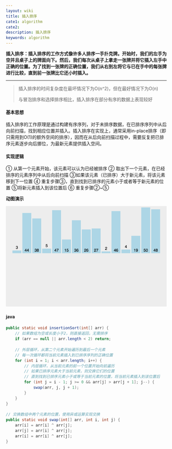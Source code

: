 ```yaml
---
layout: wiki
title: 插入排序
cate1: algorithm
cate2: 
description: 插入排序
keywords: algorithm
---
```




**插入排序：插入排序的工作方式像许多人排序一手扑克牌。开始时，我们的左手为空并且桌子上的牌面向下。然后，我们每次从桌子上拿走一张牌并将它插入左手中正确的位置。为了找到一张牌的正确位置，我们从右到左将它与已在手中的每张牌进行比较，直到前一张牌比它还小时插入。**

------



> 插入排序的时间复杂度在最坏情况下为O(n^2)，但在最好情况下为O(n)
>
> 与冒泡排序和选择排序相比，插入排序在部分有序的数据上表现较好



#### 基本思想

插入排序的工作原理是通过构建有序序列，对于未排序数据，在已排序序列中从后向前扫描，找到相应位置并插入。插入排序在实现上，通常采用in-place排序（即只需用到O(1)的额外空间的排序），因而在从后向前扫描过程中，需要反复把已排序元素逐步向后挪位，为最新元素提供插入空间。



#### 实现逻辑

① 从第一个元素开始，该元素可以认为已经被排序
② 取出下一个元素，在已经排序的元素序列中从后向前扫描
③如果该元素（已排序）大于新元素，将该元素移到下一位置
④ 重复步骤③，直到找到已排序的元素小于或者等于新元素的位置
⑤将新元素插入到该位置后
⑥ 重复步骤②~⑤



**动图演示**

<img src="/images/wiki/algorithm/algorithm-insertion-sort_step1.gif"  />



#### java

```java
public static void insertionSort(int[] arr) {
    // 如果数组为空或长度小于2，则直接返回，无需排序 
    if (arr == null || arr.length < 2) return;

    // 外层循环，从第二个元素开始遍历到最后一个元素  
    // 每一次循环都将当前元素插入到已排序序列的正确位置
    for (int i = 1; i < arr.length; i++) {
        // 内层循环，从当前元素的前一个位置开始向前遍历  
        // 如果已排序元素大于当前元素，则交换它们的位置  
        // 直到找到已排序元素小于或等于当前元素的位置，将当前元素插入到该位置后
        for (int j = i - 1; j >= 0 && arr[j] > arr[j + 1]; j--) {
            swap(arr, j, j + 1);
        }
    }
}

// 交换数组中两个元素的位置，使用异或运算实现交换
public static void swap(int[] arr, int i, int j) {
    arr[i] = arr[i] ^ arr[j];
    arr[j] = arr[i] ^ arr[j];
    arr[i] = arr[i] ^ arr[j];
}
```

